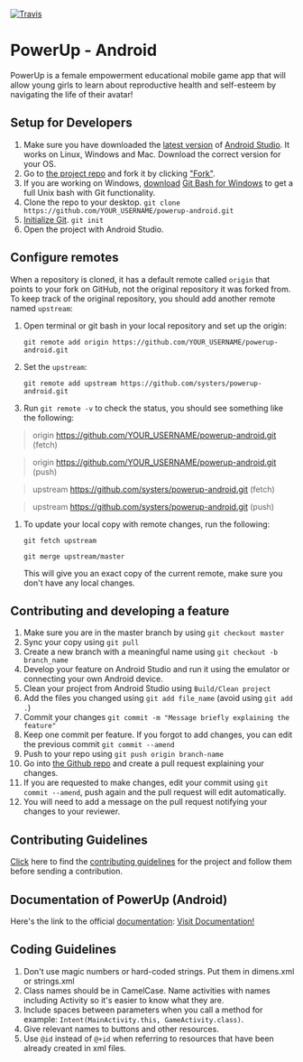 [![Travis](https://img.shields.io/travis/rust-lang/rust.svg?style=flat-square)]()

# PowerUp - Android

PowerUp is a female empowerment educational mobile game app that will allow young girls to learn about reproductive health 
and self-esteem by navigating the life of their avatar!

## Setup for Developers
1. Make sure you have downloaded the [latest version](/ReadmeScreenshots/DownloadAndroid.jpg) of [Android Studio](https://developer.android.com/sdk/index.html). It works on Linux, Windows and Mac. Download the correct version for your OS.
1. Go to [the project repo](https://github.com/systers/powerup-android/) and fork it by clicking ["Fork"](/ReadmeScreenshots/fork.jpg). 
1. If you are working on Windows, [download](/ReadmeScreenshots/Gitdesktop.jpg) [Git Bash for Windows](https://git-for-windows.github.io/) to get a full Unix bash with Git functionality.
1. Clone the repo to your desktop. `git clone https://github.com/YOUR_USERNAME/powerup-android.git`
1. [Initialize Git](/ReadmeScreenshots/gitinit.jpg). `git init`
1. Open the project with Android Studio. 

## Configure remotes
When a repository is cloned, it has a default remote called `origin` that points to your fork on GitHub, not the original repository it was forked from. To keep track of the original repository, you should add another remote named `upstream`:

1. Open terminal or git bash in your local repository and set up the origin:

   `git remote add origin https://github.com/YOUR_USERNAME/powerup-android.git`

1. Set the `upstream`:

   `git remote add upstream https://github.com/systers/powerup-android.git`
  
1. Run `git remote -v` to check the status, you should see something like the following:

  > origin    https://github.com/YOUR_USERNAME/powerup-android.git (fetch)
  
  > origin    https://github.com/YOUR_USERNAME/powerup-android.git (push)
  
  > upstream  https://github.com/systers/powerup-android.git (fetch)
  
  > upstream  https://github.com/systers/powerup-android.git (push)

1. To update your local copy with remote changes, run the following:

   `git fetch upstream`

   `git merge upstream/master`

   This will give you an exact copy of the current remote, make sure you don't have any local changes.

## Contributing and developing a feature
1. Make sure you are in the master branch by using `git checkout master`
1. Sync your copy using `git pull`
1. Create a new branch with a meaningful name using `git checkout -b branch_name`
1. Develop your feature on Android Studio and run it using the emulator or connecting your own Android device.
1. Clean your project from Android Studio using `Build/Clean project`
1. Add the files you changed using `git add file_name` (avoid using `git add .`)
1. Commit your changes `git commit -m "Message briefly explaining the feature"`
1. Keep one commit per feature. If you forgot to add changes, you can edit the previous commit `git commit --amend`
1. Push to your repo using `git push origin branch-name`
1. Go into [the Github repo](https://github.com/systers/powerup-android/) and create a pull request explaining your changes.
1. If you are requested to make changes, edit your commit using `git commit --amend`, push again and the pull request will edit automatically.
1. You will need to add a message on the pull request notifying your changes to your reviewer.

## Contributing Guidelines 
[Click](https://github.com/systers/powerup-android/wiki/How-to-Contribute) here to find the [contributing guidelines](/ReadmeScreenshots/Contribution.png) for the project and follow them before sending a contribution.

## Documentation of PowerUp (Android)
Here's the link to the official [documentation](/ReadmeScreenshots/Documentation.png):
[Visit Documentation!](http://chetnagsocpowerupandroid.blogspot.in/2015/05/database-design.html)

## Coding Guidelines
1. Don't use magic numbers or hard-coded strings. Put them in dimens.xml or strings.xml
1. Class names should be in CamelCase. Name activities with names including Activity so it's easier to know what they are.
1. Include spaces between parameters when you call a method for example: `Intent(MainActivity.this, GameActivity.class)`.
1. Give relevant names to buttons and other resources. 
1. Use `@id` instead of `@+id` when referring to resources that have been already created in xml files.
